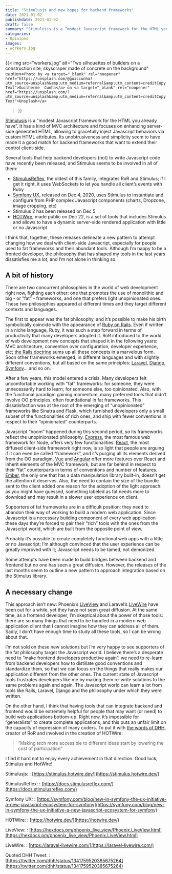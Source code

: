 ```yaml
---
title: "Stimulusjs and new hopes for backend frameworks"
date: 2021-01-02
publishdate: 2021-01-02
draft: false
summary: "Stimulusjs is a “modest Javascript framework for the HTML you already have”. It has a kind of MVC architecture and focuses on enhancing server-side generated HTML, allowing to gracefully inject Javascript behaviors via custom HTML attributes. Its unobtrusiveness and simplicity seem to have made it a good match for backend frameworks that want to extend their control client-side."
categories: 
- Opinions
images: 
- workers.jpg
---
```


{{<
  img
  src="workers.jpg"
  alt="Two silhouettes of builders on a construction site; skyscraper made of concrete on the background"
  caption=`Photo by <a target="_blank" rel="noopener" href="https://unsplash.com/@guiccunha?utm_source=unsplash&amp;utm_medium=referral&amp;utm_content=creditCopyText">Guilherme  Cunha</a> on <a target="_blank" rel="noopener" href="https://unsplash.com/?utm_source=unsplash&amp;utm_medium=referral&amp;utm_content=creditCopyText">Unsplash</a>`
>}}

[Stimulusjs](https://stimulus.hotwire.dev/) is a “modest Javascript framework for the HTML you already have”. It has a kind of MVC architecture and focuses on enhancing server-side generated HTML, allowing to gracefully inject Javascript behaviors via custom HTML attributes. Its unobtrusiveness and simplicity seem to have made it a good match for backend frameworks that want to extend their control client-side.

Several tools that help backend developers (not) to write Javascript code have recently been released, and Stimulus seems to be involved in all of them:

- [StimulusReflex](https://docs.stimulusreflex.com/), the oldest of this family, integrates RoR and Stimulus; if I get it right, it  uses WebSockets to let you handle all client’s events with Ruby
- [Symfony UX](https://symfony.com/blog/new-in-symfony-the-ux-initiative-a-new-javascript-ecosystem-for-symfony), released on Dec 4, 2020, uses Stimulus to instantiate and configure from PHP complex Javascript components (charts, Dropzone, image cropping, etc)
- Stimulus 2 has been released on Dec 5
- [HOTWire](https://hotwire.dev/), made public on Dec 22, is a set of tools that includes Stimulus and allows to have a dynamic server-side rendered application with little or no Javascript

I think that, together, these releases delineate a new pattern to attempt changing how we deal with client-side Javascript, especially for people used to fat frameworks and their abundant tools. Although I’m happy to be a fronted developer, the philosophy that has shaped my tools in the last years dissatisfies me a lot, and I’m not alone in thinking so.

## A bit of history

There are two concurrent philosophies in the world of web development right now, fighting each other: one that promotes the use of monolithic and big - or “fat” - frameworks, and one that prefers light unopinionated ones. These two philosophies appeared at different times and they target different contexts and languages.

The first to appear was the fat philosophy, and it’s possible to make his birth symbolically coincide with the appearance of [Ruby on Rails](https://rubyonrails.org/). Even if written in a niche language, Ruby, it was such a step forward in terms of productivity that many developers adopted it. RoR introduced to the world of web development new concepts that shaped it in the following years: MVC architecture, convention over configuration, developer experience, etc; [the Rails doctrine](https://www.duma.website/posts/rails_doctrine/) sums up all these concepts in a marvelous form. Soon other frameworks emerged, in different languages and with slightly different conventions, but all based on the same principles: [Laravel](https://laravel.com/), [Django](https://www.djangoproject.com/), [Symfony](https://symfony.com/)… and so on.

After a few years, this model entered a crisis. Many developers felt uncomfortable working with “fat” frameworks: for someone, they were unnecessarily hard to learn; for someone else, too opinionated. Also, with the functional paradigm gaining momentum, many preferred tools that didn’t involve OO principles, often foundational in fat frameworks. This dissatisfaction was at the root of the emerging of “unopinionated” frameworks like Sinatra and Flask, which furnished developers only a small subset of the functionalities of rich ones, and ship with fewer conventions in respect to their “opinionated” counterparts.

Javascript “boom” happened during this second period, so its frameworks reflect the unopinionated philosophy. [Express](https://expressjs.com/), the most famous web framework for Node, offers very few functionalities. [React](https://reactjs.org/), the most diffused client-side framework right now, is so light that people are arguing if it can even be called “framework”, and it’s purging all its elements derived from the OO paradigm. [Vue](https://vuejs.org/) and [Angular](https://angular.io/) offer more features over React and inherit elements of the MVC framework, but are far behind in respect to their “fat” counterparts in terms of conventions and number of features. [Ember](https://emberjs.com/), the only one that has a data manipulation library built-in, doesn’t get the attention it deserves.
Also, the need to contain the size of the bundle sent to the client added one reason for the adoption of the light approach: as you might have guessed, something labeled as fat needs more to download and may result in a slower user experience on client.

Supporters of fat frameworks are in a difficult position: they need to abandon their way of working to build a modern web application. Since Javascript is a necessary building component of every web application these days they’re forced to pair their “rich” tools with the ones from the Javascript world, which are built from the opposite point of view.

Probably it’s possible to create completely functional web apps with a little or no Javascript; I’m although convinced that the user experience can be greatly improved with it; Javascript needs to be tamed, not demonized.

Some attempts have been made to build bridges between backend and frontend but no one has seen a great diffusion. However, the releases of the last months seem to outline a new pattern to approach integration based on the Stimulus library.

## A necessary change

This approach isn’t new: Phoenix’s [LiveView](https://hexdocs.pm/phoenix_live_view/Phoenix.LiveView.html) and Laravel’s [LiveWire](https://laravel-livewire.com/) have been out for a while, yet they have not seen great diffusion. At the same time, as a frontend developer, I’m skeptical about the power of those tools: there are so many things that need to be handled in a modern web application client that I cannot imagine how they can address all of them. Sadly, I don’t have enough time to study all these tools, so I can be wrong about that.

I’m not sold on these new solutions but I’m very happy to see supporters of the fat philosophy target the Javascript world. I believe there’s a desperate need to “make frontend developers productive again”: we need to re-learn from backend developers how to distillate good conventions and standardize them, so that we can focus on the things that really makes our application different from the other ones. The current state of Javascript tools frustrates developers like me by making them re-write solutions to the same problems again and again. The Javascript world can learn a lot from tools like Rails, Laravel, Django and the philosophy under which they were written.

On the other hand, I think that having tools that can integrate backend and frontend would be extremely helpful for people that may want (or need) to build web applications bottom-up. Right now, it’s impossible for “generalists” to create complete applications, and this puts an unfair limit on the capacity of expression of many coders. To put it with [the words of DHH](https://twitter.com/dhh/status/1341759520385675264), creator of RoR and involved in the creation of HOTWire:

> “Making tech more accessible to different ideas start by lowering the cost of participation”

I find it hard not to enjoy every achievement in that direction. Good luck, Stimulus and HotWire!

Stimulusjs:
: [https://stimulus.hotwire.dev/](https://stimulus.hotwire.dev/)

StimulusReflex:
: [https://docs.stimulusreflex.com/](https://docs.stimulusreflex.com/)

Symfony UX:
: [https://symfony.com/blog/new-in-symfony-the-ux-initiative-a-new-javascript-ecosystem-for-symfony](https://symfony.com/blog/new-in-symfony-the-ux-initiative-a-new-javascript-ecosystem-for-symfony)

HOTWire:
: [https://hotwire.dev/](https://hotwire.dev/)

LiveView:
: [https://hexdocs.pm/phoenix_live_view/Phoenix.LiveView.html](https://hexdocs.pm/phoenix_live_view/Phoenix.LiveView.html)

LiveWire:
: [https://laravel-livewire.com/](https://laravel-livewire.com/)

Quoted DHH Tweet:
: [https://twitter.com/dhh/status/1341759520385675264](https://twitter.com/dhh/status/1341759520385675264)